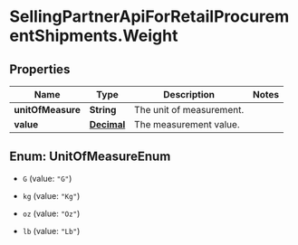 # SellingPartnerApiForRetailProcurementShipments.Weight

## Properties
Name | Type | Description | Notes
------------ | ------------- | ------------- | -------------
**unitOfMeasure** | **String** | The unit of measurement. | 
**value** | [**Decimal**](Decimal.md) | The measurement value. | 


<a name="UnitOfMeasureEnum"></a>
## Enum: UnitOfMeasureEnum


* `G` (value: `"G"`)

* `kg` (value: `"Kg"`)

* `oz` (value: `"Oz"`)

* `lb` (value: `"Lb"`)




